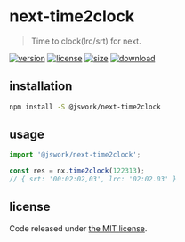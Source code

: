 # next-time2clock
> Time to clock(lrc/srt) for next.

[![version][version-image]][version-url]
[![license][license-image]][license-url]
[![size][size-image]][size-url]
[![download][download-image]][download-url]

## installation
```bash
npm install -S @jswork/next-time2clock
```

## usage
```js
import '@jswork/next-time2clock';

const res = nx.time2clock(122313);
// { srt: '00:02:02,03', lrc: '02:02.03' }
```

## license
Code released under [the MIT license](https://github.com/afeiship/next-time2clock/blob/master/LICENSE.txt).

[version-image]: https://img.shields.io/npm/v/@jswork/next-time2clock
[version-url]: https://npmjs.org/package/@jswork/next-time2clock

[license-image]: https://img.shields.io/npm/l/@jswork/next-time2clock
[license-url]: https://github.com/afeiship/next-time2clock/blob/master/LICENSE.txt

[size-image]: https://img.shields.io/bundlephobia/minzip/@jswork/next-time2clock
[size-url]: https://github.com/afeiship/next-time2clock/blob/master/dist/next-time2clock.min.js

[download-image]: https://img.shields.io/npm/dm/@jswork/next-time2clock
[download-url]: https://www.npmjs.com/package/@jswork/next-time2clock
